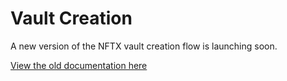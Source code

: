 # Vault Creation

A new version of the NFTX vault creation flow is launching soon.

[View the old documentation here](https://docs.nftx.org/archive/get-started/how-to-create-an-nft-index-fund)

